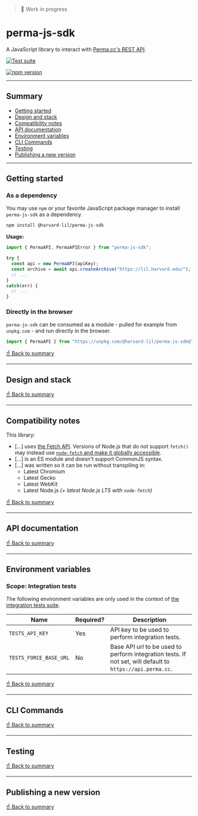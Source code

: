 > 🚧 Work in progress

# perma-js-sdk
A JavaScript library to interact with [Perma.cc's REST API](https://perma.cc/docs/developer).

[![Test suite](https://github.com/harvard-lil/perma-js-sdk/actions/workflows/run-tests-on-pr.yml/badge.svg?branch=develop)](https://github.com/harvard-lil/perma-js-sdk/actions/workflows/run-tests-on-pr.yml)

[![npm version](https://badge.fury.io/js/@harvard-lil%2Fperma-js-sdk.svg)](https://badge.fury.io/js/@harvard-lil%2Fperma-js-sdk)

---

## Summary

- [Getting started](#getting-started)
- [Design and stack](#design-and-stack)
- [Compatibility notes](#compatibility-notes)
- [API documentation](#api-documentation)
- [Environment variables](#environment-variables)
- [CLI Commands](#cli-commands)
- [Testing](#testing)
- [Publishing a new version](#publishing-a-new-version)

---

## Getting started

### As a dependency
You may use `npm` or your favorite JavaScript package manager to install `perma-js-sdk` as a dependency.

```bash
npm install @harvard-lil/perma-js-sdk
```

**Usage:**
```javascript
import { PermaAPI, PermaAPIError } from "perma-js-sdk";

try {
  const api = new PermaAPI(apiKey);
  const archive = await api.createArchive("https://lil.harvard.edu/");
  // ...
}
catch(err) {
  // ...
}
```

### Directly in the browser
`perma-js-sdk` can be consumed as a module - pulled for example from `unpkg.com` - and run directly in the browser.  

```javascript
import { PermaAPI } from "https://unpkg.com/@harvard-lil/perma-js-sdk@latest/index.js";
```


[☝️ Back to summary](#summary)

---

## Design and stack

[☝️ Back to summary](#summary)

---

## Compatibility notes
This library:
- [...] uses [the Fetch API](https://developer.mozilla.org/en-US/docs/Web/API/Fetch_API/Using_Fetch). Versions of Node.js that do not support `fetch()` may instead use [`node-fetch` and make it globally accessible](https://github.com/node-fetch/node-fetch#providing-global-access).
- [...] is an ES module and doesn't support CommonJS syntax.
- [...] was written so it can be run without transpiling in:
  - Latest Chromium
  - Latest Gecko
  - Latest WebKit
  - Latest Node.js _(+ latest Node.js LTS with `node-fetch`)_

[☝️ Back to summary](#summary)

---

## API documentation

[☝️ Back to summary](#summary)

---

## Environment variables

### Scope: Integration tests
The following environment variables are only used in the context of [the integration tests suite](#testing).

| Name | Required? | Description |
| --- | --- | --- |
| `TESTS_API_KEY` | Yes | API key to be used to perform integration tests. |
| `TESTS_FORCE_BASE_URL` | No | Base API url to be used to perform integration tests. If not set, will default to `https://api.perma.cc`. |  

[☝️ Back to summary](#summary)

---

## CLI Commands

[☝️ Back to summary](#summary)

---

## Testing

[☝️ Back to summary](#summary)

---

## Publishing a new version

[☝️ Back to summary](#summary)
